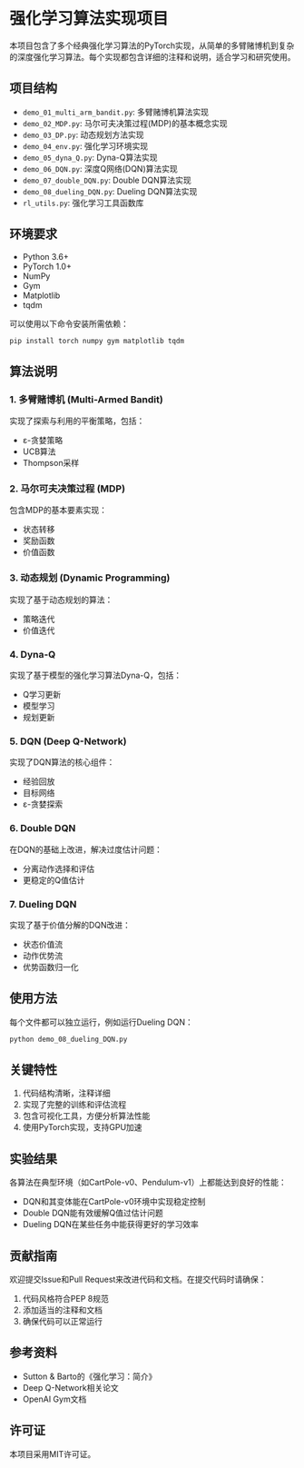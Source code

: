 # 强化学习算法实现项目

本项目包含了多个经典强化学习算法的PyTorch实现，从简单的多臂赌博机到复杂的深度强化学习算法。每个实现都包含详细的注释和说明，适合学习和研究使用。

## 项目结构

- `demo_01_multi_arm_bandit.py`: 多臂赌博机算法实现
- `demo_02_MDP.py`: 马尔可夫决策过程(MDP)的基本概念实现
- `demo_03_DP.py`: 动态规划方法实现
- `demo_04_env.py`: 强化学习环境实现
- `demo_05_dyna_Q.py`: Dyna-Q算法实现
- `demo_06_DQN.py`: 深度Q网络(DQN)算法实现
- `demo_07_double_DQN.py`: Double DQN算法实现
- `demo_08_dueling_DQN.py`: Dueling DQN算法实现
- `rl_utils.py`: 强化学习工具函数库

## 环境要求

- Python 3.6+
- PyTorch 1.0+
- NumPy
- Gym
- Matplotlib
- tqdm

可以使用以下命令安装所需依赖：
```bash
pip install torch numpy gym matplotlib tqdm
```

## 算法说明

### 1. 多臂赌博机 (Multi-Armed Bandit)
实现了探索与利用的平衡策略，包括：
- ε-贪婪策略
- UCB算法
- Thompson采样

### 2. 马尔可夫决策过程 (MDP)
包含MDP的基本要素实现：
- 状态转移
- 奖励函数
- 价值函数

### 3. 动态规划 (Dynamic Programming)
实现了基于动态规划的算法：
- 策略迭代
- 价值迭代

### 4. Dyna-Q
实现了基于模型的强化学习算法Dyna-Q，包括：
- Q学习更新
- 模型学习
- 规划更新

### 5. DQN (Deep Q-Network)
实现了DQN算法的核心组件：
- 经验回放
- 目标网络
- ε-贪婪探索

### 6. Double DQN
在DQN的基础上改进，解决过度估计问题：
- 分离动作选择和评估
- 更稳定的Q值估计

### 7. Dueling DQN
实现了基于价值分解的DQN改进：
- 状态价值流
- 动作优势流
- 优势函数归一化

## 使用方法

每个文件都可以独立运行，例如运行Dueling DQN：
```bash
python demo_08_dueling_DQN.py
```

## 关键特性

1. 代码结构清晰，注释详细
2. 实现了完整的训练和评估流程
3. 包含可视化工具，方便分析算法性能
4. 使用PyTorch实现，支持GPU加速

## 实验结果

各算法在典型环境（如CartPole-v0、Pendulum-v1）上都能达到良好的性能：
- DQN和其变体能在CartPole-v0环境中实现稳定控制
- Double DQN能有效缓解Q值过估计问题
- Dueling DQN在某些任务中能获得更好的学习效率

## 贡献指南

欢迎提交Issue和Pull Request来改进代码和文档。在提交代码时请确保：
1. 代码风格符合PEP 8规范
2. 添加适当的注释和文档
3. 确保代码可以正常运行

## 参考资料

- Sutton & Barto的《强化学习：简介》
- Deep Q-Network相关论文
- OpenAI Gym文档

## 许可证

本项目采用MIT许可证。
